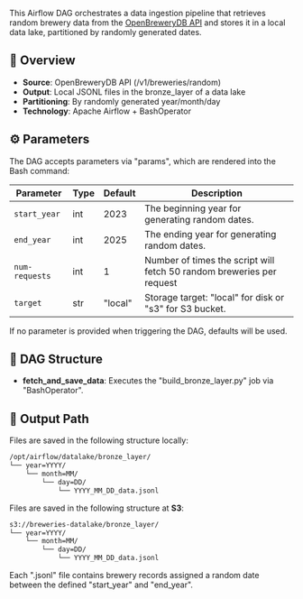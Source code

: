 This Airflow DAG orchestrates a data ingestion pipeline that retrieves random brewery data from the
[OpenBreweryDB API](https://www.openbrewerydb.org/) and stores it in a local data lake, partitioned by
randomly generated dates.

## 📌 Overview

- **Source**: OpenBreweryDB API (/v1/breweries/random)
- **Output**: Local JSONL files in the bronze_layer of a data lake
- **Partitioning**: By randomly generated year/month/day
- **Technology**: Apache Airflow + BashOperator

## ⚙️ Parameters

The DAG accepts parameters via "params", which are rendered into the Bash command:

| Parameter        | Type | Default | Description                                                           |
|------------------|------|---------|-----------------------------------------------------------------------|
| `start_year`     | int  | 2023    | The beginning year for generating random dates.                       |
| `end_year`       | int  | 2025    | The ending year for generating random dates.                          |
| `num-requests`   | int  | 1       | Number of times the script will fetch 50 random breweries per request |
| `target`         | str  | "local" | Storage target: "local" for disk or "s3" for S3 bucket.               |

If no parameter is provided when triggering the DAG, defaults will be used.

## 🧱 DAG Structure

- **fetch_and_save_data**: Executes the "build_bronze_layer.py" job via "BashOperator".

## 📁 Output Path

Files are saved in the following structure locally:
```bash
/opt/airflow/datalake/bronze_layer/
└── year=YYYY/
    └── month=MM/
        └── day=DD/
            └── YYYY_MM_DD_data.jsonl
```

Files are saved in the following structure at **S3**:
```bash
s3://breweries-datalake/bronze_layer/
└── year=YYYY/
    └── month=MM/
        └── day=DD/
            └── YYYY_MM_DD_data.jsonl
```

Each ".jsonl" file contains brewery records assigned a random date between the defined "start_year" and "end_year".